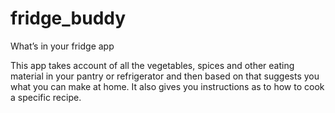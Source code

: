 # fridge_buddy


What’s in your fridge app


This app takes account of all the vegetables, spices and other eating material in your pantry or refrigerator and then based on that suggests you what you can make at home. It also gives you instructions as to how to cook a specific recipe.
